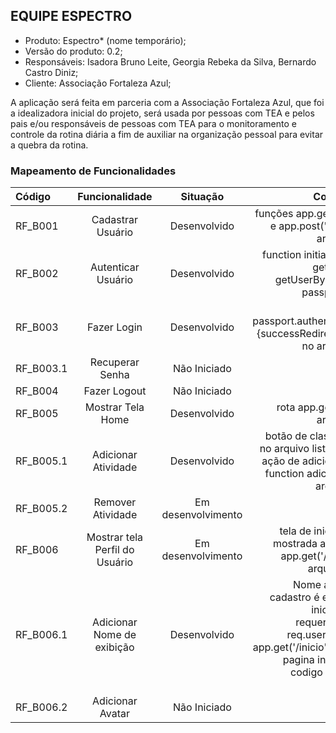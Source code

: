 ## EQUIPE ESPECTRO #
- Produto: Espectro* (nome temporário);
- Versão do produto: 0.2;
- Responsáveis: Isadora Bruno Leite, Georgia Rebeka da Silva,
Bernardo Castro Diniz;
- Cliente: Associação Fortaleza Azul;

A aplicação será feita em parceria com a Associação Fortaleza Azul, que foi a
idealizadora inicial do projeto, será usada por pessoas com TEA e pelos pais e/ou
responsáveis de pessoas com TEA para o monitoramento e controle da rotina diária
a fim de auxiliar na organização pessoal para evitar a quebra da rotina.

### Mapeamento de Funcionalidades

| Código  | Funcionalidade  | Situação |  Codigo/Arquivo|
| :------------ |:---------------:| :-----:| --------:|
| RF_B001      | Cadastrar Usuário | Desenvolvido|funções app.get('/cadastro') e app.post('/cadastro) no arquivo index.js  |
| RF_B002     | Autenticar Usuário       | Desenvolvido |function initialize(passport, getUserByEmail, getUserById) no arquivo passport-config.js |
| RF_B003  | Fazer Login       |    Desenvolvido |função passport.authenticate('local', {successRedirect: '/inicio'...} no arquivo index.js|
| RF_B003.1     | Recuperar Senha | Não Iniciado|    |
| RF_B004     | Fazer Logout       |   Não Iniciado |    |
| RF_B005  | Mostrar Tela Home       |    Desenvolvido|rota app.get('/inicio') no arquivo index.js |
| RF_B005.1     | Adicionar Atividade  | Desenvolvido|botão de classe addTarefa no arquivo listaTarefas.ejs e ação de adicionar tarefa na function adicionaTarefa no arquivo script.js|
| RF_B005.2     | Remover Atividade       |   Em desenvolvimento|      |
| RF_B006 | Mostrar tela Perfil do Usuário       |    Em desenvolvimento | tela de inicio (inicio.ejs) mostrada atraves da rota app.get('/inicio') e pelo arquivo layout.ejs
| RF_B006.1     | Adicionar Nome de exibição      |   Desenvolvido | Nome adicionado no cadastro é exibido na tela inicial através do requerimento name: req.user.name na rota app.get('/inicio') e exibido na pagina inicio.ejs com o codigo Perfil de <%= name%> |
| RF_B006.2  | Adicionar Avatar       |    Não Iniciado |   |
